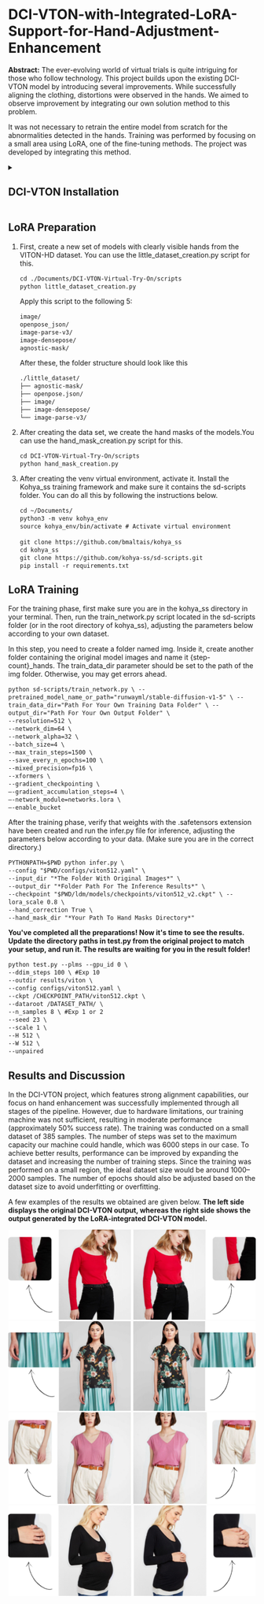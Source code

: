 # DCI-VTON-with-Integrated-LoRA-Support-for-Hand-Adjustment-Enhancement 

**Abstract:** 
The ever-evolving world of virtual trials is quite intriguing for those who follow technology. This project builds upon the existing DCI-VTON model by introducing several improvements. While successfully aligning the clothing, distortions were observed in the hands. We aimed to observe improvement by integrating our own solution method to this problem.

It was not necessary to retrain the entire model from scratch for the abnormalities detected in the hands. Training was performed by focusing on a small area using LoRA, one of the fine-tuning methods. The project was developed by integrating this method.

<details>
<summary><h2>DCI-VTON Installation</h2></summary>


### Installation
#### Diffusion Model
1. Clone the repository
```shell
cd ./Documents/
git clone https://github.com/bcmi/DCI-VTON-Virtual-Try-On.git
cd DCI-VTON-Virtual-Try-On
```
2. Install Python dependencies
```shell
conda env create -f environment.yaml
conda activate dci-vton
```
3. Download the pretrained [vgg](https://drive.google.com/file/d/1rvow8jStPt8t2prDcSRlnf8yzXhrYeGo/view?usp=sharing) checkpoint and put it in `models/vgg/`
#### Warping Module
4. Clone the PF-AFN repository
```shell
git clone https://github.com/geyuying/PF-AFN.git
```
5. Move the code to the corresponding directory
```shell
cp -r DCI-VTON-Virtual-Try-On/warp/train/* PF-AFN/PF-AFN_train/
cp -r DCI-VTON-Virtual-Try-On/warp/test/* PF-AFN/PF-AFN_test/
```
### Data Preparation
#### VITON-HD
1. Download [VITON-HD](https://github.com/shadow2496/VITON-HD) dataset **(We downloaded it from this link - [VITON-HD-Kaggle](https://www.kaggle.com/datasets/marquis03/high-resolution-viton-zalando-dataset))**
2. Download pre-warped cloth image/mask from [Google Drive](https://drive.google.com/drive/folders/15cBiA0AoSCLSkg3ueNFWSw4IU3TdfXbO?usp=sharing) or [Baidu Cloud](https://pan.baidu.com/s/1ss8e_Fp3ZHd6Cn2JjIy-YQ?pwd=x2k9) and put it under your VITON-HD dataset


After these, the folder structure should look like this (the unpaired-cloth* only included in test directory):
```
├── VITON-HD
|   ├── test_pairs.txt
|   ├── train_pairs.txt
│   ├── [train | test]
|   |   ├── image
│   │   │   ├── [000006_00.jpg | 000008_00.jpg | ...]
│   │   ├── cloth
│   │   │   ├── [000006_00.jpg | 000008_00.jpg | ...]
│   │   ├── cloth-mask
│   │   │   ├── [000006_00.jpg | 000008_00.jpg | ...]
│   │   ├── cloth-warp
│   │   │   ├── [000006_00.jpg | 000008_00.jpg | ...]
│   │   ├── cloth-warp-mask
│   │   │   ├── [000006_00.jpg | 000008_00.jpg | ...]
│   │   ├── unpaired-cloth-warp
│   │   │   ├── [000006_00.jpg | 000008_00.jpg | ...]
│   │   ├── unpaired-cloth-warp-mask
│   │   │   ├── [000006_00.jpg | 000008_00.jpg | ...]
```
### Inference
#### VITON-HD
Please download the pretrained model from [Google Drive](https://drive.google.com/drive/folders/11BJo59iXVu2_NknKMbN0jKtFV06HTn5K?usp=sharing) or [Baidu Cloud](https://pan.baidu.com/s/13Rp_-Fbp1NUN41q0U6S4gw?pwd=6bfg).
###### Warping Module
To test the warping module, first move the `warp_viton.pth` to `checkpoints` directory:
```shell
mv warp_viton.pth PF-AFN/PF-AFN_test/checkpoints
```
Then run the following command:
```shell
cd PF-AFN/PF-AFN_test
sh test_VITON.sh
```
After inference, you can put the results in the VITON-HD for inference and training of the diffusion model.
###### Diffusion Model
To quickly test our diffusion model, run the following command:
```shell
python test.py --plms --gpu_id 0 \
--ddim_steps 100 \
--outdir results/viton \
--config configs/viton512.yaml \
--ckpt /CHECKPOINT_PATH/viton512.ckpt \
--dataroot /DATASET_PATH/ \
--n_samples 8 \
--seed 23 \
--scale 1 \
--H 512 \
--W 512 \
--unpaired
```
or just simply run:
```shell
sh test.sh
```
### Training
#### Warping Module
To train the warping module, just run following commands:
```shell
cd PF-AFN/PF-AFN_train/
sh train_VITON.sh
```
#### Diffusion Model
We utilize the pretrained Paint-by-Example as initialization, please download the pretrained models from [Google Drive](https://drive.google.com/file/d/15QzaTWsvZonJcXsNv-ilMRCYaQLhzR_i/view) and save the model to directory `checkpoints`.


To train a new model on VITON-HD, you should first modify the dataroot of VITON-HD dataset in `configs/viton512.yaml` and then use `main.py` for training. For example,
```shell
python -u main.py \
--logdir models/dci-vton \
--pretrained_model checkpoints/model.ckpt \
--base configs/viton512.yaml \
--scale_lr False
```
or simply run:
```shell
sh train.sh
```
## Acknowledgements
Our code is heavily borrowed from [Paint-by-Example](https://github.com/Fantasy-Studio/Paint-by-Example). We also thank [PF-AFN](https://github.com/geyuying/PF-AFN), our warping module depends on it.

## Citation
```
@inproceedings{gou2023taming,
  title={Taming the Power of Diffusion Models for High-Quality Virtual Try-On with Appearance Flow},
  author={Gou, Junhong and Sun, Siyu and Zhang, Jianfu and Si, Jianlou and Qian, Chen and Zhang, Liqing},
  booktitle={Proceedings of the 31st ACM International Conference on Multimedia},
  year={2023}
}
```
</details>


<summary><h2>LoRA Preparation</h2></summary>

1. First, create a new set of models with clearly visible hands from the VITON-HD dataset. You can use the little_dataset_creation.py script for this.
    ```shell
    cd ./Documents/DCI-VTON-Virtual-Try-On/scripts
    python little_dataset_creation.py
    ```

    Apply this script to the following 5:
    ```
    image/
    openpose_json/
    image-parse-v3/   
    image-densepose/
    agnostic-mask/
    ```

    After these, the folder structure should look like this
    ```
    ./little_dataset/
    ├── agnostic-mask/
    ├── openpose.json/
    ├── image/
    ├── image-densepose/
    └── image-parse-v3/
    ```


2. After creating the data set, we create the hand masks of the models.You can use the hand_mask_creation.py script for this. 

    ```shell
    cd DCI-VTON-Virtual-Try-On/scripts
    python hand_mask_creation.py
    ```

3. After creating the venv virtual environment, activate it. Install the Kohya_ss training framework and make sure it contains the sd-scripts folder. You can do all this by following the instructions below.

    ```
    cd ~/Documents/
    python3 -m venv kohya_env 
    source kohya_env/bin/activate # Activate virtual environment

    git clone https://github.com/bmaltais/kohya_ss 
    cd kohya_ss
    git clone https://github.com/kohya-ss/sd-scripts.git
    pip install -r requirements.txt
    ```


<summary><h2>LoRA Training</h2></summary>

For the training phase, first make sure you are in the kohya_ss directory in your terminal. Then, run the train_network.py script located in the sd-scripts folder (or in the root directory of kohya_ss), adjusting the parameters below according to your own dataset.

In this step, you need to create a folder named img. Inside it, create another folder containing the original model images and name it {step-count}_hands. The train_data_dir parameter should be set to the path of the img folder. Otherwise, you may get errors ahead.

```
python sd-scripts/train_network.py \ --pretrained_model_name_or_path="runwayml/stable-diffusion-v1-5" \ --train_data_dir="Path For Your Own Training Data Folder" \ --output_dir="Path For Your Own Output Folder" \ 
--resolution=512 \ 
--network_dim=64 \ 
--network_alpha=32 \ 
--batch_size=4 \ 
--max_train_steps=1500 \ 
--save_every_n_epochs=100 \ 
--mixed_precision=fp16 \ 
--xformers \ 
--gradient_checkpointing \ 
—-gradient_accumulation_steps=4 \ 
–-network_module=networks.lora \ 
–-enable_bucket
```

After the training phase, verify that weights with the .safetensors extension have been created and run the infer.py file for inference, adjusting the parameters below according to your data. (Make sure you are in the correct directory.)

```
PYTHONPATH=$PWD python infer.py \ 
--config "$PWD/configs/viton512.yaml" \ 
--input_dir "*The Folder With Original Images*" \ 
--output_dir "*Folder Path For The Inference Results*" \ 
--checkpoint "$PWD/ldm/models/checkpoints/viton512_v2.ckpt" \ --lora_scale 0.8 \ 
--hand_correction True \ 
--hand_mask_dir "*Your Path To Hand Masks Directory*"
```

**You've completed all the preparations! Now it's time to see the results. Update the directory paths in test.py from the original project to match your setup, and run it. The results are waiting for you in the result folder!** 

```shell
python test.py --plms --gpu_id 0 \
--ddim_steps 100 \ #Exp 10
--outdir results/viton \
--config configs/viton512.yaml \
--ckpt /CHECKPOINT_PATH/viton512.ckpt \
--dataroot /DATASET_PATH/ \
--n_samples 8 \ #Exp 1 or 2
--seed 23 \
--scale 1 \
--H 512 \
--W 512 \
--unpaired
```

<summary><h2>Results and Discussion</h2></summary>

In the DCI-VTON project, which features strong alignment capabilities, our focus on hand enhancement was successfully implemented through all stages of the pipeline. However, due to hardware limitations, our training machine was not sufficient, resulting in moderate performance (approximately 50% success rate). The training was conducted on a small dataset of 385 samples. The number of steps was set to the maximum capacity our machine could handle, which was 6000 steps in our case.
To achieve better results, performance can be improved by expanding the dataset and increasing the number of training steps. Since the training was performed on a small region, the ideal dataset size would be around 1000–2000 samples. The number of epochs should also be adjusted based on the dataset size to avoid underfitting or overfitting.

A few examples of the results we obtained are given below. **The left side displays the original DCI-VTON output, whereas the right side shows the output generated by the LoRA-integrated DCI-VTON model.**

![](assets/1.jpg)
![](assets/2.jpg)
![](assets/3.jpg)
![](assets/4.jpg)
